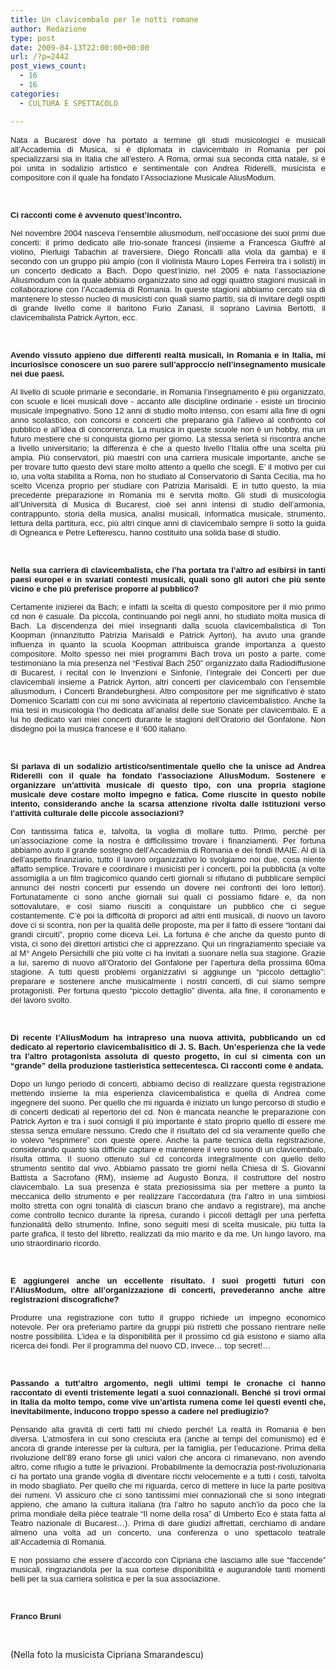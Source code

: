 ```yaml
---
title: Un clavicembalo per le notti romane
author: Redazione
type: post
date: 2009-04-13T22:00:00+00:00
url: /?p=2442
post_views_count:
  - 16
  - 16
categories:
  - CULTURA E SPETTACOLO

---
```

<p style="text&#45;align: justify; ">
  <font face="Tahoma, sans&#45;serif"><font size="2">Nata a Bucarest dove ha portato a termine gli studi musicologici e musicali all&rsquo;Accademia di Musica, si &egrave; diplomata in clavicembalo in Romania per poi specializzarsi sia in Italia che all&rsquo;estero. A Roma, ormai sua seconda citt&agrave; natale, si &egrave; poi unita in sodalizio artistico e sentimentale con Andrea Riderelli, musicista e compositore con il quale ha fondato l&rsquo;Associazione Musicale AliusModum. </font></font>
</p>

<p style="margin&#45;bottom: 0cm; text&#45;align: justify; ">
  &nbsp;
</p>

<p style="margin&#45;bottom: 0cm" align="justify">
  <font face="Tahoma, sans&#45;serif"><font size="2"><strong>Ci racconti come &egrave; avvenuto quest&rsquo;incontro.</strong></font></font>
</p>

<p style="margin&#45;bottom: 0cm" align="justify">
  <font face="Tahoma, sans&#45;serif"><font size="2">Nel novembre 2004 nasceva l&rsquo;ensemble aliusmodum, nell&rsquo;occasione dei suoi primi due concerti: il primo dedicato alle trio&#45;sonate francesi (insieme a Francesca Giuffr&egrave; al violino, Pierluigi Tabachin al traversiere, Diego Roncalli alla viola da gamba) e il secondo con un gruppo pi&ugrave; ampio (con il violinista Mauro Lopes Ferreira tra i solisti) in un concerto dedicato a Bach. Dopo quest&rsquo;inizio, nel 2005 &egrave; nata l&rsquo;associazione Aliusmodum con la quale abbiamo organizzato sino ad oggi quattro stagioni musicali in collaborazione con l&rsquo;Accademia di Romania. In queste stagioni abbiamo cercato sia di mantenere lo stesso nucleo di musicisti con quali siamo partiti, sia di invitare degli ospiti di grande livello come il baritono Furio Zanasi, il soprano Lavinia Bertotti, il clavicembalista Patrick Ayrton, ecc.</font></font>
</p>

<p style="margin&#45;bottom: 0cm" align="justify">
  &nbsp;
</p>

<p style="margin&#45;bottom: 0cm" align="justify">
  <font face="Tahoma, sans&#45;serif"><font size="2"><strong>Avendo vissuto appieno due differenti realt&agrave; musicali, in Romania e in Italia, mi incuriosisce conoscere un suo parere sull&rsquo;approccio nell&rsquo;insegnamento musicale nei due paesi.</strong></font></font>
</p>

<p style="margin&#45;bottom: 0cm" align="justify">
  <font face="Tahoma, sans&#45;serif"><font size="2">Al livello di scuole primarie e secondarie, in Romania l&rsquo;insegnamento &egrave; pi&ugrave; organizzato, con scuole e licei musicali dove &#45; accanto alle discipline ordinarie &#45; esiste un tirocinio musicale impegnativo. Sono 12 anni di studio molto intenso, con esami alla fine di ogni anno scolastico, con concorsi e concerti che preparano gi&agrave; l&rsquo;allievo al confronto col pubblico e all&rsquo;idea di concorrenza. La musica in queste scuole non &egrave; un hobby, ma un futuro mestiere che si conquista giorno per giorno. La stessa seriet&agrave; si riscontra anche a livello universitario; la differenza &egrave; che a questo livello l&rsquo;Italia offre una scelta pi&ugrave; ampia. Pi&ugrave; conservatori, pi&ugrave; maestri con una carriera musicale importante, anche se per trovare tutto questo devi stare molto attento a quello che scegli. E&rsquo; il motivo per cui io, una volta stabilita a Roma, non ho studiato al Conservatorio di Santa Cecilia, ma ho scelto Vicenza proprio per studiare con Patrizia Marisaldi. E in tutto questo, la mia precedente preparazione in Romania mi &egrave; servita molto. Gli studi di musicologia all&rsquo;Universit&agrave; di Musica di Bucarest, cio&egrave; sei anni intensi di studio dell&rsquo;armonia, contrappunto, storia della musica, analisi musicali, informatica musicale, strumento, lettura della partitura, ecc, pi&ugrave; altri cinque anni di clavicembalo sempre l&igrave; sotto la guida di Ogneanca e Petre Lefterescu, hanno costituito una solida base di studio.</font></font>
</p>

<p style="margin&#45;bottom: 0cm" align="justify">
  &nbsp;
</p>

<p style="margin&#45;bottom: 0cm" align="justify">
  <font face="Tahoma, sans&#45;serif"><font size="2"><strong>Nella sua carriera di clavicembalista, che l&rsquo;ha portata tra l&rsquo;altro ad esibirsi in tanti paesi europei e in svariati contesti musicali, quali sono gli autori che pi&ugrave; sente vicino e che pi&ugrave; preferisce proporre al pubblico?</strong> </font></font>
</p>

<p style="margin&#45;bottom: 0cm" align="justify">
  <font face="Tahoma, sans&#45;serif"><font size="2">Certamente inizierei da Bach; e infatti la scelta di questo compositore per il mio primo cd non &egrave; casuale. Da piccola, continuando poi negli anni, ho studiato molta musica di Bach. La discendenza dei miei insegnanti dalla scuola clavicembalistica di Ton Koopman (innanzitutto Patrizia Marisaldi e Patrick Ayrton), ha avuto una grande influenza in quanto la scuola Koopman attribuisca grande importanza a questo compositore. Molto spesso nei miei programmi Bach trova un posto a parte, come testimoniano la mia presenza nel &ldquo;Festival Bach 250&rdquo; organizzato dalla Radiodiffusione di Bucarest, i recital con le Invenzioni e Sinfonie, l&rsquo;integrale dei Concerti per due clavicembali insieme a Patrick Ayrton, altri concerti per clavicembalo con l&rsquo;ensemble aliusmodum, i Concerti Brandeburghesi. Altro compositore per me significativo &egrave; stato Domenico Scarlatti con cui mi sono avvicinata al repertorio clavicembalistico. Anche la mia tesi in musicologia l&rsquo;ho dedicata all&rsquo;analisi delle sue Sonate per clavicembalo. E a lui ho dedicato vari miei concerti durante le stagioni dell&rsquo;Oratorio del Gonfalone. Non disdegno poi la musica francese e il &lsquo;600 italiano. </font></font>
</p>

<p style="margin&#45;bottom: 0cm" align="justify">
  &nbsp;
</p>

<p style="margin&#45;bottom: 0cm" align="justify">
  <font face="Tahoma, sans&#45;serif"><font size="2"><strong>Si parlava di un sodalizio artistico/sentimentale quello che la unisce ad Andrea Riderelli con il quale ha fondato l&rsquo;associazione AliusModum. Sostenere e organizzare un&rsquo;attivit&agrave; musicale di questo tipo, con una propria stagione musicale deve costare molto impegno e fatica. Come riuscite in questo nobile intento, considerando anche la scarsa attenzione rivolta dalle istituzioni verso l&rsquo;attivit&agrave; culturale delle piccole associazioni?</strong></font></font>
</p>

<p style="margin&#45;bottom: 0cm" align="justify">
  <font face="Tahoma, sans&#45;serif"><font size="2">Con tantissima fatica e, talvolta, la voglia di mollare tutto. Primo, perch&eacute; per un&rsquo;associazione come la nostra &egrave; difficilissimo trovare i finanziamenti. Per fortuna abbiamo avuto il grande sostegno dell&rsquo;Accademia di Romania e dei fondi IMAIE. Al di l&agrave; dell&rsquo;aspetto finanziario, tutto il lavoro organizzativo lo svolgiamo noi due, cosa niente affatto semplice. Trovare e coordinare i musicisti per i concerti, poi la pubblicit&agrave; (a volte assomiglia a un film tragicomico quando certi giornali si rifiutano di pubblicare semplici annunci dei nostri concerti pur essendo un dovere nei confronti dei loro lettori). Fortunatamente ci sono anche giornali sui quali ci possiamo fidare e, da non sottovalutare, e cos&igrave; siamo riusciti a conquistare un pubblico che ci segue costantemente. C&rsquo;&egrave; poi la difficolt&agrave; di proporci ad altri enti musicali, di nuovo un lavoro dove ci si scontra, non per la qualit&agrave; delle proposte, ma per il fatto di essere &ldquo;lontani dai grandi circuiti&rdquo;, proprio come diceva Lei. La fortuna &egrave; che anche da questo punto di vista, ci sono dei direttori artistici che ci apprezzano. Qui un ringraziamento speciale va al M&deg; Angelo Persichilli che pi&ugrave; volte ci ha invitati a suonare nella sua stagione. Grazie a lui, saremo di nuovo all&rsquo;Oratorio del Gonfalone per l&rsquo;apertura della prossima 60ma stagione. A tutti questi problemi organizzativi si aggiunge un &ldquo;piccolo dettaglio&rdquo;: preparare e sostenere anche musicalmente i nostri concerti, di cui siamo sempre protagonisti. Per fortuna questo &ldquo;piccolo dettaglio&rdquo; diventa, alla fine, il coronamento e del lavoro svolto.</font></font>
</p>

<p style="margin&#45;bottom: 0cm" align="justify">
  &nbsp;
</p>

<p style="margin&#45;bottom: 0cm" align="justify">
  <font face="Tahoma, sans&#45;serif"><font size="2"><strong>Di recente l&rsquo;AliusModum ha intrapreso una nuova attivit&agrave;, pubblicando un cd dedicato al repertorio clavicembalisitico di J. S. Bach. Un&rsquo;esperienza che la vede tra l&rsquo;altro protagonista assoluta di questo progetto, in cui si cimenta con un &ldquo;grande&rdquo; della produzione tastieristica settecentesca. Ci racconti come &egrave; andata.</strong></font></font>
</p>

<p style="margin&#45;bottom: 0cm" align="justify">
  <font face="Tahoma, sans&#45;serif"><font size="2">Dopo un lungo periodo di concerti, abbiamo deciso di realizzare questa registrazione mettendo insieme la mia esperienza clavicembalistica e quella di Andrea come ingegnere del suono. Per quello che mi riguarda &egrave; iniziato un lungo percorso di studio e di concerti dedicati al repertorio del cd. Non &egrave; mancata neanche le preparazione con Patrick Ayrton e tra i suoi consigli il pi&ugrave; importante &egrave; stato proprio quello di essere me stessa senza emulare nessuno. Credo che il risultato del cd sia veramente quello che io volevo &ldquo;esprimere&rdquo; con queste opere. Anche la parte tecnica della registrazione, considerando quanto sia difficile captare e mantenere il vero suono di un clavicembalo, risulta ottima. Il suono ottenuto sul cd concorda integralmente con quello dello strumento sentito dal vivo. Abbiamo passato tre giorni nella Chiesa di S. Giovanni Battista a Sacrofano (RM), insieme ad Augusto Bonza, il costruttore del nostro clavicembalo. La sua presenza &egrave; stata preziosissima sia per mettere a punto la meccanica dello strumento e per realizzare l&rsquo;accordatura (tra l&rsquo;altro in una simbiosi molto stretta con ogni tonalit&agrave; di ciascun brano che andavo a registrare), ma anche come controllo tecnico durante la ripresa, curando i piccoli dettagli per una perfetta funzionalit&agrave; dello strumento. Infine, sono seguiti mesi di scelta musicale, pi&ugrave; tutta la parte grafica, il testo del libretto, rea</font></font><font face="Tahoma, sans&#45;serif"><font size="2">lizzati da mio marito e da me. Un lungo lavoro, ma uno straordinario ricordo.</font></font>
</p>

<p style="margin&#45;bottom: 0cm" align="justify">
  &nbsp;
</p>

<p style="margin&#45;bottom: 0cm" align="justify">
  <font face="Tahoma, sans&#45;serif"><font size="2"><strong>E aggiungerei anche un eccellente risultato. I suoi progetti futuri con l&rsquo;AliusModum, oltre all&rsquo;organizzazione di concerti, prevederanno anche altre registrazioni discografiche?</strong></font></font>
</p>

<p style="margin&#45;bottom: 0cm" align="justify">
  <font face="Tahoma, sans&#45;serif"><font size="2">Produrre una registrazione con tutto il gruppo richiede un impegno economico notevole. Per ora preferiamo partire da gruppi pi&ugrave; ristretti che possano rientrare nelle nostre possibilit&agrave;. L&rsquo;idea e la disponibilit&agrave; per il prossimo cd gi&agrave; esistono e siamo alla ricerca dei fondi. Per il programma del nuovo CD, invece&hellip; top secret!&#8230; </font></font>
</p>

<p style="margin&#45;bottom: 0cm" align="justify">
  &nbsp;
</p>

<p style="margin&#45;bottom: 0cm" align="justify">
  <font face="Tahoma, sans&#45;serif"><font size="2"><strong>Passando a tutt&rsquo;altro argomento, negli ultimi tempi le cronache ci hanno raccontato di eventi tristemente legati a suoi connazionali. Bench&eacute; si trovi ormai in Italia da molto tempo, come vive un&rsquo;artista rumena come lei questi eventi che, inevitabilmente, inducono troppo spesso a cadere nel prediugizio?</strong></font></font>
</p>

<p style="margin&#45;bottom: 0cm" align="justify">
  <font face="Tahoma, sans&#45;serif"><font size="2">Pensando alla gravit&agrave; di certi fatti mi chiedo perch&eacute;! La realt&agrave; in Romania &egrave; ben diversa. L&rsquo;atmosfera in cui sono cresciuta era (anche ai tempi del comunismo) ed &egrave; ancora di grande interesse per la cultura, per la famiglia, per l&rsquo;educazione. Prima della rivoluzione dell&rsquo;89 erano forse gli unici valori che ancora ci rimanevano, non avendo altro, come rifugio a tutte le privazioni. Probabilmente la democrazia post&#45;rivoluzionaria ci ha portato una grande voglia di diventare ricchi velocemente e a tutti i costi, talvolta in modo sbagliato. Per quello che mi riguarda, cerco di mettere in luce la parte positiva dei rumeni. Vi assicuro che ci sono tantissimi miei connazionali che si sono integrati appieno, che amano la cultura italiana (tra l&rsquo;altro ho saputo anch&rsquo;io da poco che la prima mondiale della pi&egrave;ce teatrale &ldquo;Il nome della rosa&rdquo; di Umberto Eco &egrave; stata fatta al Teatro nazionale di Bucarest&hellip;). Prima di dare giudizi affrettati, cerchiamo di andare almeno una volta ad un concerto, una conferenza o uno spettacolo teatrale all&rsquo;Accademia di Romania.</font></font>
</p>

<p style="margin&#45;bottom: 0cm" align="justify">
  <font face="Tahoma, sans&#45;serif"><font size="2"><span>E non possiamo che essere d&rsquo;accordo con Cipriana che lasciamo alle sue &ldquo;faccende&rdquo; musicali, ringraziandola per la sua cortese disponibilit&agrave; e augurandole tanti momenti belli per la sua carriera solistica e per la sua associazione.</span></font></font>
</p>

<p style="margin&#45;bottom: 0cm" align="justify">
  &nbsp;
</p>

<p style="margin&#45;bottom: 0cm" align="justify">
  <font face="Tahoma, sans&#45;serif"><font size="2"><strong>Franco Bruni</strong></font></font>
</p>

<p style="margin&#45;bottom: 0cm" align="justify">
  &nbsp;
</p>

<p style="margin&#45;bottom: 0cm" align="justify">
  (Nella foto la musicista Cipriana Smarandescu)
</p>